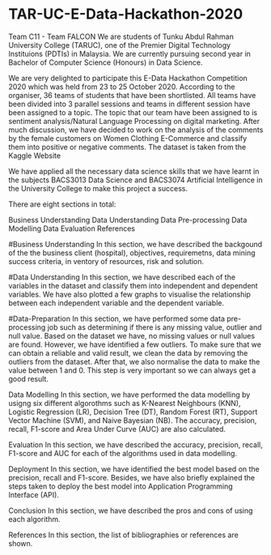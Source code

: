 # TAR-UC-E-Data-Hackathon-2020
Team C11 - Team FALCON
We are students of Tunku Abdul Rahman University College (TARUC), one of the Premier Digital Technology Instituions (PDTIs) in Malaysia. We are currently pursuing second year in Bachelor of Computer Science (Honours) in Data Science.

We are very delighted to participate this E-Data Hackathon Competition 2020 which was held from 23 to 25 October 2020. According to the organiser, 36 teams of students that have been shortlisted. All teams have been divided into 3 parallel sessions and teams in different session have been assigned to a topic. The topic that our team have been assigned to is sentiment analysis/Natural Language Processing on digital marketing. After much discussion, we have decided to work on the analysis of the comments by the female customers on  Women Clothing E-Commerce and classify them into positive or negative comments. The dataset is taken from the Kaggle Website

We have applied all the necessary data science skills that we have learnt in the subjects BACS3013 Data Science and BACS3074 Artificial Intelligence in the University College  to make this project a success.

There are eight sections in total:

Business Understanding
Data Understanding
Data Pre-processing
Data Modelling
Data Evaluation
References

#Business Understanding
In this section, we have described the backgound of the the business client (hospital), objectives, requiremetns, data mining success criteria, in ventory of resources, risk and solution.

#Data Understanding
In this section, we have described each of the variables in the dataset and classify them into independent and dependent variables. We have also plotted a few graphs to visualise the relationship between each independent variable and the dependent variable.

#Data-Preparation
In this section, we have performed some data pre-processing job such as determining if there is any missing value, outlier and null value. Based on the dataset we have, no missing values or null values are found. However, we have identified a few outliers. To make sure that we can obtain a reliable and valid result, we clean the data by removing the outliers from the dataset. After that, we also normalise the data to make the value between 1 and 0. This step is very important so we can always get a good result.

Data Modelling
In this section, we have performed the data modelling by usigng six different algorothms such as K-Nearest Neighbours (KNN), Logistic Regression (LR), Decision Tree (DT), Random Forest (RT), Support Vector Machine (SVM), and Naive Bayesian (NB). The accuracy, precision, recall, F1-score and Area Under Curve (AUC) are also calculated.

Evaluation
In this section, we have described the accuracy, precision, recall, F1-score and AUC for each of the algorithms used in data modelling.

Deployment
In this section, we have identified the best model based on the precision, recall and F1-score. Besides, we have also briefly explained the steps taken to deploy the best model into Application Programming Interface (API).

Conclusion
In this section, we have described the pros and cons of using each algorithm.

References
In this section, the list of bibliographies or references are shown.
